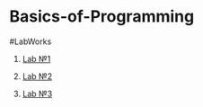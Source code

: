 # Basics-of-Programming

#LabWorks

1. [Lab №1](/drive/1c6IVuks3tQOUZ4waK7_5wq60e0ZW2ojC#scrollTo=oBNvIBpMYOC7)

2. [Lab №2]()

3. [Lab №3]()
